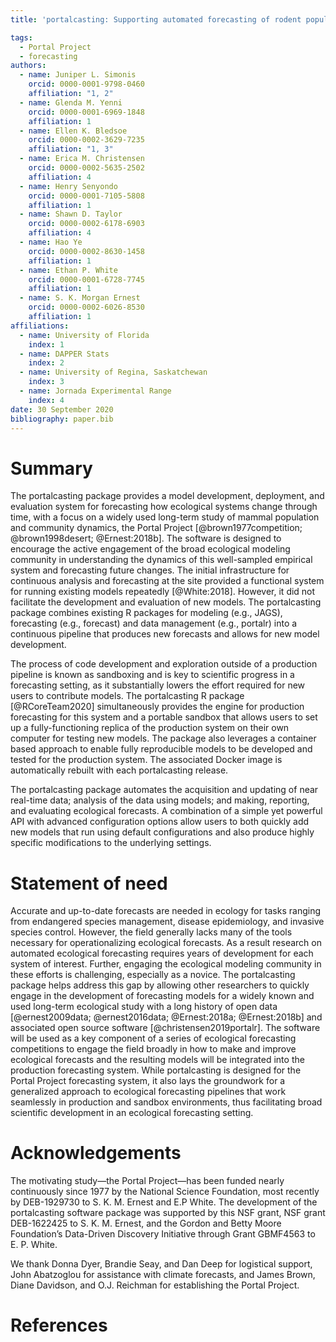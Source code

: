 ```yaml
---
title: 'portalcasting: Supporting automated forecasting of rodent populations'

tags:
  - Portal Project
  - forecasting
authors:
  - name: Juniper L. Simonis
    orcid: 0000-0001-9798-0460
    affiliation: "1, 2"
  - name: Glenda M. Yenni
    orcid: 0000-0001-6969-1848
    affiliation: 1
  - name: Ellen K. Bledsoe
    orcid: 0000-0002-3629-7235
    affiliation: "1, 3"
  - name: Erica M. Christensen
    orcid: 0000-0002-5635-2502
    affiliation: 4
  - name: Henry Senyondo
    orcid: 0000-0001-7105-5808
    affiliation: 1
  - name: Shawn D. Taylor
    orcid: 0000-0002-6178-6903
    affiliation: 4
  - name: Hao Ye
    orcid: 0000-0002-8630-1458
    affiliation: 1
  - name: Ethan P. White
    orcid: 0000-0001-6728-7745
    affiliation: 1
  - name: S. K. Morgan Ernest
    orcid: 0000-0002-6026-8530
    affiliation: 1
affiliations:
  - name: University of Florida
    index: 1
  - name: DAPPER Stats
    index: 2
  - name: University of Regina, Saskatchewan
    index: 3
  - name: Jornada Experimental Range
    index: 4
date: 30 September 2020
bibliography: paper.bib
---
```

  
# Summary

The portalcasting package provides a model development, deployment, and evaluation system for forecasting how ecological systems change through time, with a focus on a widely used long-term study of mammal population and community dynamics, the Portal Project [@brown1977competition; @brown1998desert; @Ernest:2018b]. The software is designed to encourage the active engagement of the broad ecological modeling community in understanding the dynamics of this well-sampled empirical system and forecasting future changes. The initial infrastructure for continuous analysis and forecasting at the site provided a functional system for running existing models repeatedly [@White:2018]. However, it did not facilitate the development and evaluation of new models. The portalcasting package combines existing R packages for modeling (e.g., JAGS), forecasting (e.g., forecast) and data management (e.g., portalr) into a continuous pipeline that produces new forecasts and allows for new model development.

The process of code development and exploration outside of a production pipeline is known as sandboxing and is key to scientific progress in a forecasting setting, as it substantially lowers the effort required for new users to contribute models. The portalcasting R package [@RCoreTeam2020] simultaneously provides the engine for production forecasting for this system and a portable sandbox that allows users to set up a fully-functioning replica of the production system on their own computer for testing new models. The package also leverages a container based approach to enable fully reproducible models to be developed and tested for the production system. The associated Docker image is automatically rebuilt with each portalcasting release.

The portalcasting package automates the acquisition and updating of near real-time data; analysis of the data using models; and making, reporting, and evaluating ecological forecasts. A combination of a simple yet powerful API with advanced configuration options allow users to both quickly add new models that run using default configurations and also produce highly specific modifications to the underlying settings.


# Statement of need

Accurate and up-to-date forecasts are needed in ecology for tasks ranging from endangered species management, disease epidemiology, and invasive species control. However, the field generally lacks many of the tools necessary for operationalizing ecological forecasts. As a result research on automated ecological forecasting requires years of development for each system of interest.  Further, engaging the ecological modeling community in these efforts is challenging, especially as a novice. The portalcasting package helps address this gap by allowing other researchers to quickly engage in the development of forecasting models for a widely known and used long-term ecological study with a long history of open data [@ernest2009data; @ernest2016data; @Ernest:2018a; @Ernest:2018b] and associated open source software [@christensen2019portalr]. The software will be used as a key component of a series of ecological forecasting competitions to engage the field broadly in how to make and improve ecological forecasts and the resulting models will be integrated into the production forecasting system. While portalcasting is designed for the Portal Project forecasting system, it also lays the groundwork for a generalized approach to ecological forecasting pipelines that work seamlessly in production and sandbox environments, thus facilitating broad scientific development in an ecological forecasting setting.

# Acknowledgements

The motivating study—the Portal Project—has been funded nearly continuously since 1977 by the National Science Foundation, most recently by DEB-1929730 to S. K. M. Ernest and E.P White. The development of the portalcasting software package was supported by this NSF grant, NSF grant DEB-1622425 to S. K. M. Ernest, and the Gordon and Betty Moore Foundation’s Data-Driven Discovery Initiative through Grant GBMF4563 to E. P. White.

We thank Donna Dyer, Brandie Seay, and Dan Deep for logistical support, John Abatzoglou for assistance with climate forecasts, and James Brown, Diane Davidson, and O.J. Reichman
for establishing the Portal Project.

# References
